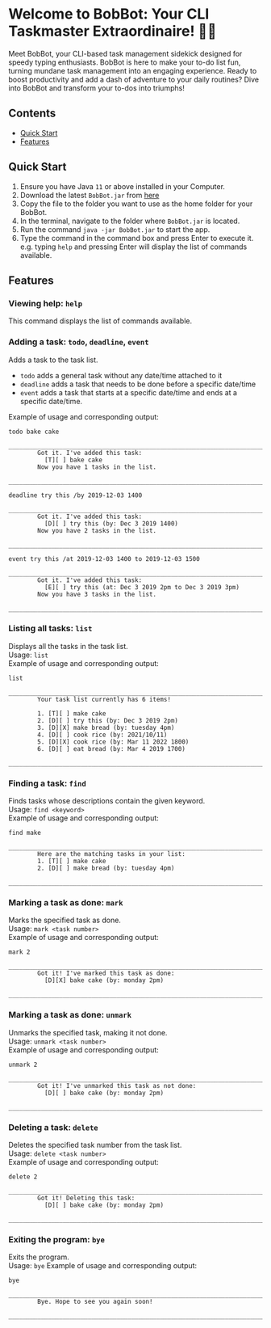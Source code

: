 # Welcome to BobBot: Your CLI Taskmaster Extraordinaire! 🤖✨
Meet BobBot, your CLI-based task management sidekick designed for speedy typing enthusiasts. BobBot is here to make your to-do list fun, turning mundane task management into an engaging experience. Ready to boost productivity and add a dash of adventure to your daily routines? Dive into BobBot and transform your to-dos into triumphs!

## Contents
- [Quick Start](#quick-start)
- [Features](#features)

## Quick Start
1. Ensure you have Java `11` or above installed in your Computer.
2. Download the latest `BobBot.jar` from [here]()
3. Copy the file to the folder you want to use as the home folder for your BobBot.
4. In the terminal, navigate to the folder where `BobBot.jar` is located.
5. Run the command `java -jar BobBot.jar` to start the app. 
6. Type the command in the command box and press Enter to execute it. e.g. typing `help` and pressing Enter will display the list of commands available.

## Features 

### Viewing help: `help`
This command displays the list of commands available.

### Adding a task: `todo`, `deadline`, `event`
Adds a task to the task list. 
- `todo` adds a general task without any date/time attached to it 
- `deadline` adds a task that needs to be done before a specific date/time 
- `event` adds a task that starts at a specific date/time and ends at a specific date/time.

Example of usage and corresponding output:
```
todo bake cake
        ______________________________________________________________________________
        Got it. I've added this task:
          [T][ ] bake cake
        Now you have 1 tasks in the list.
        ______________________________________________________________________________
```
```
deadline try this /by 2019-12-03 1400
        ______________________________________________________________________________
        Got it. I've added this task:
          [D][ ] try this (by: Dec 3 2019 1400)
        Now you have 2 tasks in the list.
        ______________________________________________________________________________
```
```
event try this /at 2019-12-03 1400 to 2019-12-03 1500
        ______________________________________________________________________________
        Got it. I've added this task:
          [E][ ] try this (at: Dec 3 2019 2pm to Dec 3 2019 3pm)
        Now you have 3 tasks in the list.
        ______________________________________________________________________________
```

### Listing all tasks: `list`
Displays all the tasks in the task list. <br>
Usage: `list` <br>
Example of usage and corresponding output:
```
list
        ______________________________________________________________________________
        Your task list currently has 6 items!

        1. [T][ ] make cake
        2. [D][ ] try this (by: Dec 3 2019 2pm)
        3. [D][X] make bread (by: tuesday 4pm)
        4. [D][ ] cook rice (by: 2021/10/11)
        5. [D][X] cook rice (by: Mar 11 2022 1800)
        6. [D][ ] eat bread (by: Mar 4 2019 1700)
        ______________________________________________________________________________
```

### Finding a task: `find`
Finds tasks whose descriptions contain the given keyword. <br>
Usage: `find <keyword>` <br>
Example of usage and corresponding output:
```
find make
        ______________________________________________________________________________
        Here are the matching tasks in your list:
        1. [T][ ] make cake
        2. [D][ ] make bread (by: tuesday 4pm)
        ______________________________________________________________________________
```

### Marking a task as done: `mark`
Marks the specified task as done. <br>
Usage: `mark <task number>` <br>
Example of usage and corresponding output:
```
mark 2
        ______________________________________________________________________________
        Got it! I've marked this task as done:
          [D][X] bake cake (by: monday 2pm)
        ______________________________________________________________________________
```

### Marking a task as done: `unmark`
Unmarks the specified task, making it not done. <br>
Usage: `unmark <task number>` <br>
Example of usage and corresponding output:
```
unmark 2
        ______________________________________________________________________________
        Got it! I've unmarked this task as not done:
          [D][ ] bake cake (by: monday 2pm)
        ______________________________________________________________________________
```

### Deleting a task: `delete`
Deletes the specified task number from the task list. <br>
Usage: `delete <task number>` <br>
Example of usage and corresponding output:
```
delete 2
        ______________________________________________________________________________
        Got it! Deleting this task:
          [D][ ] bake cake (by: monday 2pm)
        ______________________________________________________________________________
```

### Exiting the program: `bye`
Exits the program. <br>
Usage: `bye`
Example of usage and corresponding output:
```
bye
        ______________________________________________________________________________
        Bye. Hope to see you again soon!
        ______________________________________________________________________________
```